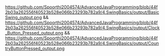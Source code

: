 https://github.com/Spoorthi2004574/AdvancedJavaProgramming/blob/44f2b03a262556f40523b528e066b23293b782a9/4.SwingBasics/output/BasicSwing_output.png && https://github.com/Spoorthi2004574/AdvancedJavaProgramming/blob/44f2b03a262556f40523b528e066b23293b782a9/4.SwingBasics/output/Clock_Button_Pressed_output.png && https://github.com/Spoorthi2004574/AdvancedJavaProgramming/blob/44f2b03a262556f40523b528e066b23293b782a9/4.SwingBasics/output/CountryButtonPressed_output.png